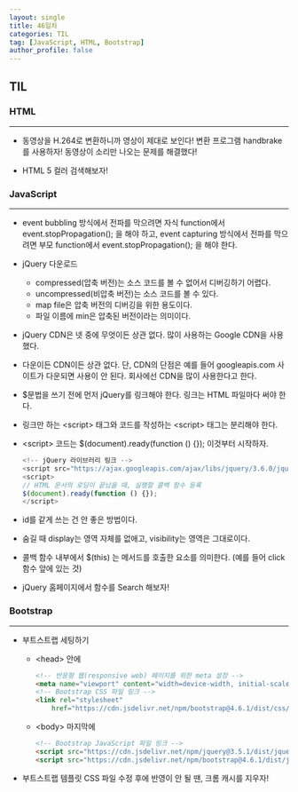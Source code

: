 ```yaml
---
layout: single
title: 46일차
categories: TIL
tag: [JavaScript, HTML, Bootstrap]
author_profile: false
---
```


## TIL

### HTML

------

* 동영상을 H.264로 변환하니까 영상이 제대로 보인다! 변환 프로그램 handbrake를 사용하자! 동영상이 소리만 나오는 문제를 해결했다!

* HTML 5 컬러 검색해보자!

### JavaScript

------

* event bubbling 방식에서 전파를 막으려면 자식 function에서 event.stopPropagation(); 을 해야 하고, event capturing 방식에서 전파를 막으려면 부모 function에서 event.stopPropagation(); 을 해야 한다.

* jQuery 다운로드
  * compressed(압축 버전)는 소스 코드를 볼 수 없어서 디버깅하기 어렵다.
  * uncompressed(비압축 버전)는 소스 코드를 볼 수 있다.
  * map file은 압축 버전의 디버깅을 위한 용도이다.
  * 파일 이름에 min은 압축된 버전이라는 의미이다.

* jQuery CDN은 넷 중에 무엇이든 상관 없다. 많이 사용하는 Google CDN을 사용했다.

* 다운이든 CDN이든 상관 없다. 단, CDN의 단점은 예를 들어 googleapis.com 사이트가 다운되면 사용이 안 된다. 회사에선 CDN을 많이 사용한다고 한다.

* $문법을 쓰기 전에 먼저 jQuery를 링크해야 한다. 링크는 HTML 파일마다 써야 한다.

* 링크만 하는 \<script> 태그와 코드를 작성하는 \<script> 태그는 분리해야 한다.

* \<script> 코드는 $(document).ready(function () {}); 이것부터 시작하자.

  ```javascript
  <!-- jQuery 라이브러리 링크 -->
  <script src="https://ajax.googleapis.com/ajax/libs/jquery/3.6.0/jquery.min.js"></script>
  <script>
  // HTML 문서의 로딩이 끝났을 때, 실행할 콜백 함수 등록
  $(document).ready(function () {});
  </script>
  ```

* id를 같게 쓰는 건 안 좋은 방법이다.
* 숨길 때 display는 영역 자체를 없애고, visibility는 영역은 그대로이다.
* 콜백 함수 내부에서 $(this) 는 메서드를 호출한 요소를 의미한다. (예를 들어 click 함수 앞에 있는 것)
* jQuery 홈페이지에서 함수를 Search 해보자!

### Bootstrap

------

* 부트스트랩 세팅하기

  * \<head> 안에 

    ```html
    <!-- 반응형 웹(responsive web) 페이지를 위한 meta 설정 -->
    <meta name="viewport" content="width=device-width, initial-scale=1" />
    <!-- Bootstrap CSS 파일 링크 -->
    <link rel="stylesheet" 
    	href="https://cdn.jsdelivr.net/npm/bootstrap@4.6.1/dist/css/bootstrap.min.css" />
    ```

  * \<body> 마지막에

    ```html
    <!-- Bootstrap JavaScript 파일 링크 -->
    <script src="https://cdn.jsdelivr.net/npm/jquery@3.5.1/dist/jquery.slim.min.js"></script>
    <script src="https://cdn.jsdelivr.net/npm/bootstrap@4.6.1/dist/js/bootstrap.bundle.min.js"></script>
    ```

* 부트스트랩 템플릿 CSS 파일 수정 후에 반영이 안 될 땐, 크롬 캐시를 지우자!
